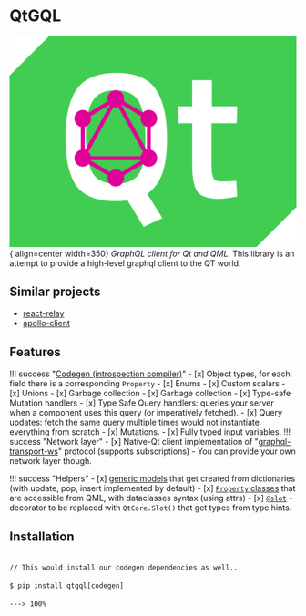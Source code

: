 # QtGQL

![Logo](./assets/logo.svg){ align=center width=350}
*GraphQL client for Qt and QML.*
This library is an attempt to provide a high-level graphql client to the QT world.
## Similar projects
- [react-relay](https://relay.dev/)
- [apollo-client](https://www.apollographql.com/docs/react/)

## Features
!!! success "[Codegen (introspection compiler)](./codegen/tutorial.md)"
    - [x] Object types, for each field there is a corresponding `Property`
    - [x] Enums
    - [x] Custom scalars
    - [x] Unions
    - [x] Garbage collection
    - [x] Garbage collection
    - [x] Type-safe Mutation handlers
    - [x] Type Safe Query handlers: queries your server when a component uses this query (or imperatively fetched).
    - [x] Query updates: fetch the same query multiple times would not instantiate everything from scratch
    - [x] Mutations.
    - [x] Fully typed input variables.
  !!! success "Network layer"
      - [x] Native-Qt client implementation of "[graphql-transport-ws](https://github.com/enisdenjo/graphql-ws/blob/master/PROTOCOL.md)" protocol (supports subscriptions) - You can provide your own network layer though.

!!! success "Helpers"
    - [x] [generic models](helpers/itemsystem.md) that get created from dictionaries (with update, pop, insert implemented by default)
    - [x] [`Property` classes](helpers/utilities.md#auto-property) that are accessible from QML, with dataclasses  syntax (using attrs)
    - [x] [`@slot`](helpers/utilities/#slot) - decorator to be replaced with `QtCore.Slot()` that get types from type hints.

## Installation

<div class="termy">

```console

// This would install our codegen dependencies as well...

$ pip install qtgql[codegen]

---> 100%
```

</div>
